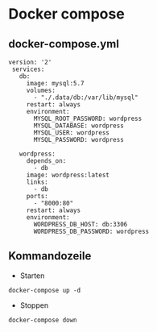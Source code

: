 Docker compose
==============

## docker-compose.yml
```
version: '2'
 services:
   db:
     image: mysql:5.7
     volumes:
       - "./.data/db:/var/lib/mysql"
     restart: always
     environment:
       MYSQL_ROOT_PASSWORD: wordpress
       MYSQL_DATABASE: wordpress
       MYSQL_USER: wordpress
       MYSQL_PASSWORD: wordpress

   wordpress:
     depends_on:
       - db
     image: wordpress:latest
     links:
       - db
     ports:
       - "8000:80"
     restart: always
     environment:
       WORDPRESS_DB_HOST: db:3306
       WORDPRESS_DB_PASSWORD: wordpress
```

## Kommandozeile

* Starten
```
docker-compose up -d
```

* Stoppen
```
docker-compose down
```

